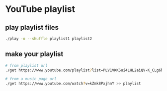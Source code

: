 # YouTube playlist

## play playlist files

```bash
./play -o --shuffle playlist1 playlist2
```

## make your playlist

```bash
# from playlist url
./get https://www.youtube.com/playlist?list=PLV1VKKSui4LHL2aiQV-K_CLg6bwj45u-F >> playlist

# from a music page url
./get https://www.youtube.com/watch?v=kZmk8PxjhnY >> playlist
```

